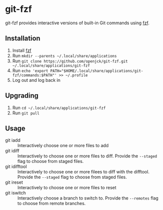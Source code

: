 # git-fzf

git-fzf provides interactive versions of built-in Git commands using
[fzf](https://github.com/junegunn/fzf).

## Installation

1. Install [fzf](https://github.com/junegunn/fzf)
2. Run `mkdir --parents ~/.local/share/applications`
3. Run `git clone https://github.com/openjck/git-fzf.git
   ~/.local/share/applications/git-fzf`
4. Run `echo 'export
   PATH="$HOME/.local/share/applications/git-fzf/commands:$PATH"' >> ~/.profile`
5. Log out and log back in

## Upgrading

1. Run `cd ~/.local/share/applications/git-fzf`
2. Run `git pull`

## Usage

<dl>
  <dt>
    git iadd
  </dt>
  <dd>
    Interactively choose one or more files to add
  </dd>

  <dt>
    git idiff
  </dt>
  <dd>
    Interactively to choose one or more files to diff. Provide the
    <code>--staged</code> flag to choose from staged files.
  </dd>

  <dt>
    git idifftool
  </dt>
  <dd>
    Interactively to choose one or more filees to diff with the difftool.
    Provide the <code>--staged</code> flag to choose from staged files.
  </dd>

  <dt>
    git ireset
  </dt>
  <dd>
    Interactively to choose one or more files to reset
  </dd>

  <dt>
    git iswitch
  </dt>
  <dd>
    Interactively choose a branch to switch to. Provide the
    <code>--remotes</code> flag to choose from remote branches.
  </dd>
</dl>
